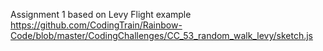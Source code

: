 Assignment 1 based on Levy Flight example https://github.com/CodingTrain/Rainbow-Code/blob/master/CodingChallenges/CC_53_random_walk_levy/sketch.js
